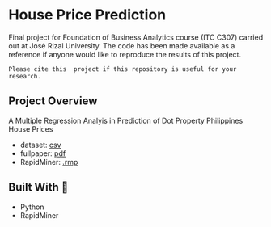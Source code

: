 # House Price Prediction
Final project for Foundation of Business Analytics course (ITC C307) carried out at José Rizal University. The code has been made available as a reference if anyone would like to reproduce the results of this project.

```Please cite this  project if this repository is useful for your research.```

## Project Overview
A Multiple Regression Analyis in Prediction of Dot Property Philippines House Prices

* dataset: [csv](v2Housing-Prices-Dotproperty-PH-2020-2022-1k.csv)
* fullpaper: [pdf](fullpaper/house-price-prediction.pdf)
* RapidMiner: [.rmp](newHousePricePreed.rmp)

## Built With :wrench:
* Python
* RapidMiner

